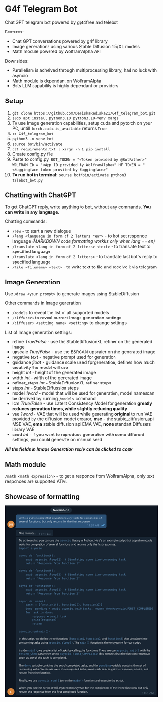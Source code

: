 # G4f Telegram Bot

Chat GPT telegram bot powered by gpt4free and telebot

Features:
+ Chat GPT conversations powered by g4f library
+ Image generations using various Stable Diffusion 1.5/XL models
+ Math module powered by WolframAlpha API

Downsides:
+ Parallelism is acheived through multiprocessing library, had no luck with asyncio
+ Math module is dependant on WolframAlpha
+ Bots LLM capability is highly dependant on providers

## Setup
 1) ```git clone https://github.com/DeniskaRediska21/G4f_telegram_bot.git```
 2) ```sudo apt install python3.10 python3.10-venv xargs```
 2) To use Image generation capabilities, setup cuda and pytorch on your PC, untill `torch.cuda.is_available` returns `True`
 2) ```cd G4f_telegram_bot```
 3) ```python3 -m venv bot```
 3) ```source bot/bin/activate```
 4) ```cat requirements.txt | xargs -n 1 pip install```
 5) Create config.py file
 6) Paste to config.py:  ```BOT_TOKEN = "<Token provided by @BotFather>"
 WOLFRAM_ID = "<App ID provided by WolframAlpha>"
 HF_TOKEN = "<Huggingface token provided by Huggingface>"```
 7) **To run bot in terminal:** ```sourse bot/bin/activate
 python3 telebot_bot.py```

## Chatting with ChatGPT

To get ChatGPT reply, write anything to bot, without any commands. **You can write in any language.**

Chatting commands:
+ `/new` - to start a new dialogue
+ `/lang <language in form of 2 letters *en*>` - to bot set responce language *(MARKDOWN code formatting workks only when lang == en)*
+ `/translate <lang in form of 2 letters> <text>` - to translate text to specified language
+ `/translate <lang in form of 2 letters>` - to translate last bot's reply to specified language
+ `/file <filename> <text>` - to write text to file and receive it via telegram
## Image Generation

Use `/draw <your prompt>` to generate images using StableDiffusion

Other commands in Image generation:
+ `/models` to reveal the list of all supported models
+ `/diffusers` to reveal current Image generation settings
+ `/diffusers <setting name> <setting>` to change settings

List of Image generation settings:
+ refine *True/False* - use the StableDiffusionXL refiner on the generated image
+ upscale *True/False* - use the ESRGAN upscaler on the generated image
+ negative *text* - negative prompt used for generation
+ guidance *float* - guidance scale used fprgeneration, defines how much creativity the model will use
+ height *int* - height of the generated image
+ width *int* - wifth of the generated image
+ refiner_steps *int* - StableDiffusionXL refiner steps
+ steps *int* - StableDiffussion steps
+ model *1word* - model that will be used for generation, model namescan be derrived by running `/models` command
+ lcm *True/False* - use Latent Consistency Model for generation **greatly reduces genration times, while slightly reducing quality**
+ vae *1word* - VAE that will be used while generating **original** to run VAE provided by the diffusion model creator, **mse** - the stable_diffusion_api MSE VAE,
 **ema** stable diffusion api EMA VAE, **none** standart Diffusers library VAE
+ seed *int* - if you want to reproduce generation with some different settings, you could generate on manual seed 

***All the fields in Image Generation reply can be clicked to copy***
## Math module

`/math <math expression>` - to get a responce from WolframAlpha, only text responces are supported ATM.

## Showcase of formatting

![MarkdownV2 formattiog](Media/Markdown_showcase.png)

